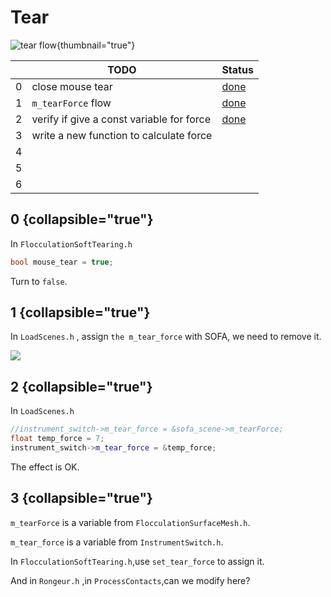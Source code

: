 # Tear

![tear flow](Tear.png){thumbnail="true"}

|   | TODO                                      | Status     |
|---|-------------------------------------------|------------|
| 0 | close mouse tear                          | [done](#0) |
| 1 | `m_tearForce` flow                        | [done](#1) |
| 2 | verify if give a const variable for force | [done](#2) |
| 3 | write a new function to calculate force   |            |
| 4 |                                           |            |
| 5 |                                           |            |
| 6 |                                           |            |

## 0 {collapsible="true"}

In `FlocculationSoftTearing.h`

```C++
bool mouse_tear = true;
```

Turn to `false`.

## 1 {collapsible="true"}

In `LoadScenes.h` , assign `the m_tear_force` with SOFA, we need to remove it.

![](computeForce.png)

## 2 {collapsible="true"}

In `LoadScenes.h`

```C++
//instrument_switch->m_tear_force = &sofa_scene->m_tearForce;
float temp_force = 7;
instrument_switch->m_tear_force = &temp_force;
```

The effect is OK.

## 3 {collapsible="true"}

`m_tearForce` is a variable from `FlocculationSurfaceMesh.h`.

`m_tear_force` is a variable from `InstrumentSwitch.h`.


In `FlocculationSoftTearing.h`,use `set_tear_force` to assign it.

And in `Rongeur.h` ,in `ProcessContacts`,can we modify here?
